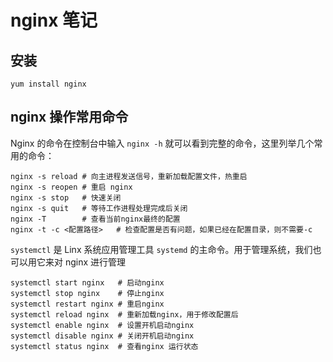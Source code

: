 # nginx 笔记

## 安装

`yum install nginx`

## nginx 操作常用命令

Nginx 的命令在控制台中输入 `nginx -h` 就可以看到完整的命令，这里列举几个常用的命令：

```
nginx -s reload # 向主进程发送信号，重新加载配置文件，热重启
nginx -s reopen # 重启 nginx
nginx -s stop   # 快速关闭
nginx -s quit   # 等待工作进程处理完成后关闭
nginx -T        # 查看当前nginx最终的配置
nginx -t -c <配置路径>   # 检查配置是否有问题，如果已经在配置目录，则不需要-c
```

`systemctl` 是 Linx 系统应用管理工具 `systemd` 的主命令。用于管理系统，我们也可以用它来对 nginx 进行管理

```
systemctl start nginx   # 启动nginx
systemctl stop nginx    # 停止nginx
systemctl restart nginx # 重启nginx
systemctl reload nginx  # 重新加载nginx，用于修改配置后
systemctl enable nginx  # 设置开机启动nginx
systemctl disable nginx # 关闭开机启动nginx
systemctl status nginx  # 查看nginx 运行状态
```
